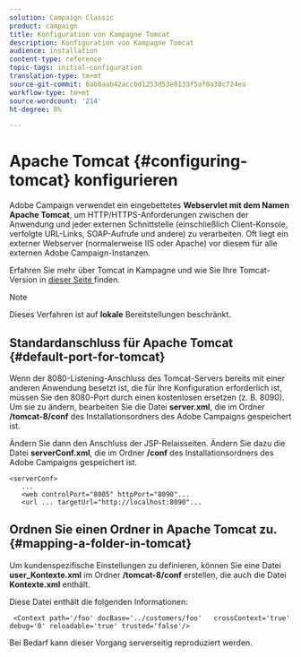```yaml
---
solution: Campaign Classic
product: campaign
title: Konfiguration von Kampagne Tomcat
description: Konfiguration von Kampagne Tomcat
audience: installation
content-type: reference
topic-tags: initial-configuration
translation-type: tm+mt
source-git-commit: 8ab0aab42accbd1253d53e8133f5af0a38c724ea
workflow-type: tm+mt
source-wordcount: '214'
ht-degree: 0%

---
```



# Apache Tomcat {#configuring-tomcat} konfigurieren

Adobe Campaign verwendet ein eingebettetes **Webservlet mit dem Namen Apache Tomcat**, um HTTP/HTTPS-Anforderungen zwischen der Anwendung und jeder externen Schnittstelle (einschließlich Client-Konsole, verfolgte URL-Links, SOAP-Aufrufe und andere) zu verarbeiten. Oft liegt ein externer Webserver (normalerweise IIS oder Apache) vor diesem für alle externen Adobe Campaign-Instanzen.

Erfahren Sie mehr über Tomcat in Kampagne und wie Sie Ihre Tomcat-Version in [dieser Seite ](../../production/using/locate-tomcat-version.md) finden.

>[!NOTE]
>
>Dieses Verfahren ist auf **lokale** Bereitstellungen beschränkt.


## Standardanschluss für Apache Tomcat {#default-port-for-tomcat}

Wenn der 8080-Listening-Anschluss des Tomcat-Servers bereits mit einer anderen Anwendung besetzt ist, die für Ihre Konfiguration erforderlich ist, müssen Sie den 8080-Port durch einen kostenlosen ersetzen (z. B. 8090). Um sie zu ändern, bearbeiten Sie die Datei **server.xml**, die im Ordner **/tomcat-8/conf** des Installationsordners des Adobe Campaigns gespeichert ist.

Ändern Sie dann den Anschluss der JSP-Relaisseiten. Ändern Sie dazu die Datei **serverConf.xml**, die im Ordner **/conf** des Installationsordners des Adobe Campaigns gespeichert ist.

```
<serverConf>
   ...
   <web controlPort="8005" httpPort="8090"...
   <url ... targetUrl="http://localhost:8090"...
```

## Ordnen Sie einen Ordner in Apache Tomcat zu.{#mapping-a-folder-in-tomcat}

Um kundenspezifische Einstellungen zu definieren, können Sie eine Datei **user_Kontexte.xml** im Ordner **/tomcat-8/conf** erstellen, die auch die Datei **Kontexte.xml** enthält.

Diese Datei enthält die folgenden Informationen:

```
 <Context path='/foo' docBase='../customers/foo'   crossContext='true' debug='0' reloadable='true' trusted='false'/>
```

Bei Bedarf kann dieser Vorgang serverseitig reproduziert werden.
